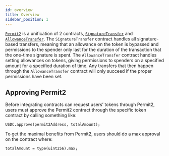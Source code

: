 ```yaml
---
id: overview
title: Overview
sidebar_position: 1
---
```


[`Permit2`](https://github.com/Uniswap/permit2) is a unification of 2 contracts, [`SignatureTransfer`](./reference/signature-transfer.md) and [`AllowanceTransfer`](./reference/signature-transfer.md). The `SignatureTransfer` contract handles all signature-based transfers, meaning that an allowance on the token is bypassed and permissions to the spender only last for the duration of the transaction that the one-time signature is spent. The `AllowanceTransfer` contract handles setting allowances on tokens, giving permissions to spenders on a specified amount for a specified duration of time. Any transfers that then happen through the `AllowanceTransfer` contract will only succeed if the proper permissions have been set.

## Approving Permit2

Before integrating contracts can request users’ tokens through Permit2, users must approve the Permit2 contract through the specific token contract by calling something like:

```solidity
USDC.approve(permit2Address, totalAmount);
```

To get the maximal benefits from Permit2, users should do a max approval on the contract where: 
```solidity
totalAmount = type(uint256).max;
```
